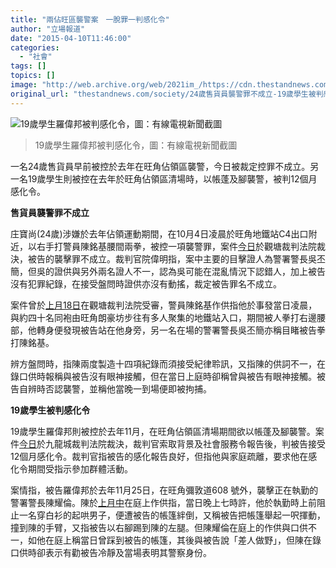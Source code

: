 ```yaml
---
title: "兩佔旺區襲警案　一脫罪一判感化令"
author: "立場報道"
date: "2015-04-10T11:46:00"
categories:
  - "社會"
tags: []
topics: []
image: "http://web.archive.org/web/2021im_/https://cdn.thestandnews.com/media/photos/cache/Screen20Shot202015-04-1020at2012.01.1820PM20320copy_LdqqO_1200x0.png"
original_url: "thestandnews.com/society/24歲售貨員襲警罪不成立-19歲學生被判感化令"
---
```

![19歲學生羅偉邦被判感化令，圖：有線電視新聞截圖](http://web.archive.org/web/2021im_/https://cdn.thestandnews.com/media/photos/cache/Screen20Shot202015-04-1020at2012.01.1820PM20320copy_LdqqO_1200x0.png)

> 19歲學生羅偉邦被判感化令，圖：有線電視新聞截圖

一名24歲售貨員早前被控於去年在旺角佔領區襲警，今日被裁定控罪不成立。另一名19歲學生則被控在去年於旺角佔領區清場時，以帳蓬及腳襲警，被判12個月感化令。

**售貨員襲警罪不成立**

庄寶尚(24歲)涉嫌於去年佔領運動期間，在10月4日凌晨於旺角地鐵站C4出口附近，以右手打警員陳銘基腰間兩拳，被控一項襲警罪，案件[今日](http://web.archive.org/web/20210628141632/http://rthk.hk/rthk/news/expressnews/20150410/news_20150410_55_1091040.htm)於觀塘裁判法院裁決，被告的襲擊罪不成立。裁判官院偉明指，案中主要的目擊證人為警署警長吳丕簡，但吳的證供與另外兩名證人不一，認為吳可能在混亂情況下認錯人，加上被告沒有犯罪紀錄，在接受盤問時證供亦沒有動搖，裁定被告罪名不成立。

案件曾於[上月18日](http://web.archive.org/web/20210628141632/http://hk.apple.nextmedia.com/news/art/20150319/19081881)在觀塘裁判法院受審，警員陳銘基作供指他於事發當日凌晨，與約四十名同袍由旺角朗豪坊步往有多人聚集的地鐵站入口，期間被人拳打右邊腰部，他轉身便發現被告站在他身旁，另一名在場的警署警長吳丕簡亦稱目睹被告拳打陳銘基。

辨方盤問時，指陳兩度製造十四項紀錄而須接受紀律聆訊，又指陳的供詞不一，在錄口供時報稱與被告沒有眼神接觸，但在當日上庭時卻稱曾與被告有眼神接觸。被告自辨時否認襲警，並稱他當晚一到場便即被拘捕。

**19歲學生被判感化令**

19歲學生羅偉邦則被控於去年11月，在旺角佔領區清場期間欲以帳蓬及腳襲警。案件[今日](http://web.archive.org/web/20210628141632/http://news.tvb.com/parliament/552738956db28cd671000003/)於九龍城裁判法院裁決，裁判官索取背景及社會服務令報告後，判被告接受12個月感化令。裁判官指被告的感化報告良好，但指他與家庭疏離，要求他在感化令期間受指示參加群體活動。

案情指，被告羅偉邦於去年11月25日，在旺角彌敦道608 號外，襲擊正在執勤的警署警長陳耀倫。陳於[上月中](http://web.archive.org/web/20210628141632/http://life.mingpao.com/cfm/dailynews3b.cfm?File=20150314/nalgg/ggf1.txt)在庭上作供指，當日晚上七時許，他於執勤時上前阻止一名穿白衫的起哄男子，便遭被告的帳篷絆倒，又稱被告把帳篷舉起一呎揮動，撞到陳的手臂，又指被告以右腳踢到陳的左腿。但陳耀倫在庭上的作供與口供不一，如他在庭上稱當日曾踩到被告的帳篷，其後與被告說「差人做野」，但陳在錄口供時卻表示有勸被告冷靜及當場表明其警察身份。
